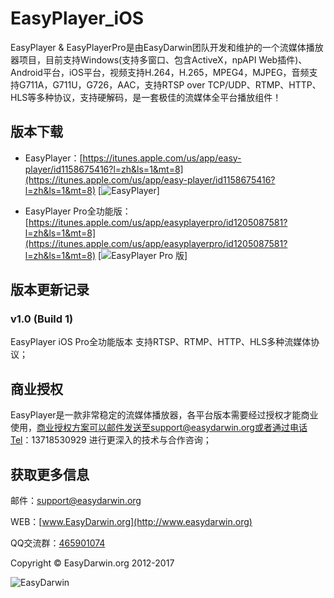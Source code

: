 # EasyPlayer_iOS
EasyPlayer & EasyPlayerPro是由EasyDarwin团队开发和维护的一个流媒体播放器项目，目前支持Windows(支持多窗口、包含ActiveX，npAPI Web插件)、Android平台，iOS平台，视频支持H.264，H.265，MPEG4，MJPEG，音频支持G711A，G711U，G726，AAC，支持RTSP over TCP/UDP、RTMP、HTTP、HLS等多种协议，支持硬解码，是一套极佳的流媒体全平台播放组件！

## 版本下载 ##
- EasyPlayer：[https://itunes.apple.com/us/app/easy-player/id1158675416?l=zh&ls=1&mt=8](https://itunes.apple.com/us/app/easy-player/id1158675416?l=zh&ls=1&mt=8)
[![EasyPlayer](http://www.easydarwin.org/github/images/easyplayer/easyplayerios20170313.png)]


- EasyPlayer Pro全功能版：[https://itunes.apple.com/us/app/easyplayerpro/id1205087581?l=zh&ls=1&mt=8](https://itunes.apple.com/us/app/easyplayerpro/id1205087581?l=zh&ls=1&mt=8)
[![EasyPlayer Pro 版](http://www.easydarwin.org/github/images/easyplayer/easyplayerproios20170313.png)]
## 版本更新记录 ##
### v1.0 (Build 1) ###
EasyPlayer iOS Pro全功能版本
支持RTSP、RTMP、HTTP、HLS多种流媒体协议；

## 商业授权 ##
EasyPlayer是一款非常稳定的流媒体播放器，各平台版本需要经过授权才能商业使用，商业授权方案可以邮件发送至support@easydarwin.org或者通过电话Tel：13718530929 进行更深入的技术与合作咨询；


## 获取更多信息 ##

邮件：[support@easydarwin.org](mailto:support@easydarwin.org) 

WEB：[www.EasyDarwin.org](http://www.easydarwin.org)

QQ交流群：[465901074](http://jq.qq.com/?_wv=1027&k=2G045mo "EasyPusher & EasyRTSPClient")

Copyright &copy; EasyDarwin.org 2012-2017

![EasyDarwin](http://www.easydarwin.org/skin/easydarwin/images/wx_qrcode.jpg)
